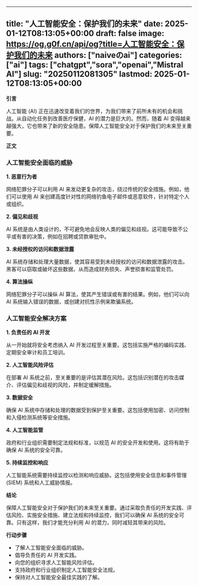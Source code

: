 
---
title: "人工智能安全：保护我们的未来"
date: 2025-01-12T08:13:05+00:00
draft: false
image: https://og.g0f.cn/api/og?title=人工智能安全：保护我们的未来
authors: ["naiveのai"]
categories: ["ai"]
tags: ["chatgpt","sora","openai","Mistral AI"]
slug: "20250112081305"
lastmod: 2025-01-12T08:13:05+00:00
---
**引言**

人工智能 (AI) 正在迅速改变着我们的世界，为我们带来了前所未有的机会和挑战。从自动化任务到改善医疗保健，AI 的潜力是巨大的。然而，随着 AI 变得越来越强大，它也带来了新的安全隐患。保障人工智能安全对于保护我们的未来至关重要。

**正文**

### 人工智能安全面临的威胁

**1. 恶意行为者**

网络犯罪分子可以利用 AI 来发动更复杂的攻击，绕过传统的安全措施。例如，他们可以使用 AI 来创建高度针对性的网络钓鱼电子邮件或恶意软件，针对特定个人或组织。

**2. 偏见和歧视**

AI 系统是由人类设计的，不可避免地会反映人类的偏见和歧视。这可能导致不公平或有害的决策，例如在招聘或贷款审批中。

**3. 未经授权的访问和数据泄露**

AI 系统存储和处理大量数据，使其容易受到未经授权的访问和数据泄露的攻击。黑客可以窃取或破坏这些数据，从而造成财务损失、声誉损害和监管处罚。

**4. 算法操纵**

网络犯罪分子可以操纵 AI 算法，使其产生错误或有害的结果。例如，他们可以向 AI 系统输入错误的数据，或创建对抗性示例来欺骗系统。

### 人工智能安全解决方案

**1. 负责任的 AI 开发**

从一开始就将安全考虑纳入 AI 开发过程至关重要。这包括实施严格的编码实践、定期安全审计和员工培训。

**2. 人工智能风险评估**

在部署 AI 系统之前，至关重要的是评估其潜在风险。这包括识别潜在的攻击媒介、评估偏见和歧视的风险，并制定缓解措施。

**3. 数据安全**

确保 AI 系统中存储和处理的数据受到保护至关重要。这包括使用加密、访问控制和入侵检测系统等安全措施。

**4. 人工智能监管**

政府和行业组织需要制定法规和标准，以规范 AI 的安全开发和使用。这将有助于确保 AI 系统的安全可靠。

**5. 持续监控和响应**

人工智能系统需要持续监控以检测和响应威胁。这包括使用安全信息和事件管理 (SIEM) 系统和人工威胁情报。

**结论**

保障人工智能安全对于保护我们的未来至关重要。通过采取负责任的开发实践、评估风险、实施安全措施、建立法规和持续监控，我们可以确保 AI 系统的安全可靠。只有这样，我们才能充分利用 AI 的潜力，同时减轻其带来的风险。

**行动步骤**

* 了解人工智能安全面临的威胁。
* 倡导负责任的 AI 开发实践。
* 向您的组织寻求人工智能风险评估。
* 支持政府和行业组织制定人工智能安全法规。
* 保持对人工智能安全最佳实践的了解。